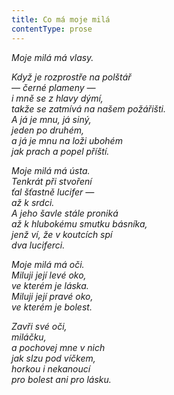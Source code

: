 ```yaml
---
title: Co má moje milá
contentType: prose
---
```


_Moje milá má vlasy._

_Když je rozprostře na polštář  
— černé plameny —  
i mně se z hlavy dýmí,  
takže se zatmívá na našem požářišti.  
A já je mnu, já siný,  
jeden po druhém,  
a já je mnu na loži ubohém  
jak prach a popel příští._

_Moje milá má ústa.  
Tenkrát při stvoření  
ťal šťastně lucifer —  
až k srdci.  
A jeho šavle stále proniká  
až k hlubokému smutku básníka,  
jenž ví, že v koutcích spí  
dva luciferci._

_Moje milá má oči.  
Miluji její levé oko,  
ve kterém je láska.  
Miluji její pravé oko,  
ve kterém je bolest._

_Zavři své oči,  
miláčku,  
a pochovej mne v nich  
jak slzu pod víčkem,  
horkou i nekanoucí  
pro bolest ani pro lásku._
